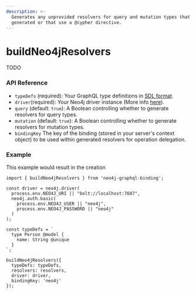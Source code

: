 ```yaml
---
description: >-
  Generates any unprovided resolvers for query and mutation types that are
  generated or that use a @cypher directive.
---
```


# buildNeo4jResolvers

TODO

### API Reference

* `typeDefs` \(required\): Your GraphQL type definitions in [SDL format](https://www.prisma.io/blog/graphql-sdl-schema-definition-language-6755bcb9ce51/). 
* `driver`\(required\): Your Neo4j driver instance \(More info [here](https://www.npmjs.com/package/neo4j-driver)\). 
* `query` \(default: `true`\): A Boolean controlling whether to generate resolvers for query types. 
* `mutation` \(default: `true`\): A Boolean controlling whether to generate resolvers for mutation types. 
* `bindingKey` The key of the binding \(stored in your server's context object\) to be used within generated resolvers for operation delegation.

### Example

This example would result in the creation 

```text
import { buildNeo4jResolvers } from 'neo4j-graphql-binding';
​
const driver = neo4j.driver(
  process.env.NEO4J_URI || "bolt://localhost:7687",
  neo4j.auth.basic(
    process.env.NEO4J_USER || "neo4j",
    process.env.NEO4J_PASSWORD || "neo4j"
  )
);
​
const typeDefs = `
  type Person @model {
    name: String @unique
  }
`;
​
buildNeo4jResolvers({
  typeDefs: typeDefs,
  resolvers: resolvers,
  driver: driver,
  bindingKey: 'neo4j'
});
```



